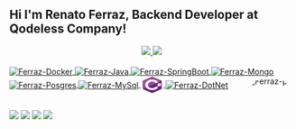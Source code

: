 ## Hi I'm Renato Ferraz, Backend Developer at Qodeless Company!
<div align="center">
  <a href="https://github.com/renatoFerraz-git">
  <img height="130em" src="https://github-readme-stats.vercel.app/api?username=renatoFerraz-git&show_icons=true&theme=dark&include_all_commits=true&count_private=true"/>
  <img height="130em" src="https://github-readme-stats.vercel.app/api/top-langs/?username=renatoFerraz-git&layout=compact&langs_count=7&theme=dark"/>
</div>
<div style="display: inline_block"><br>
  

  <img align="center" alt="Ferraz-Docker" height="30" width="40" src="https://cdn.jsdelivr.net/gh/devicons/devicon/icons/docker/docker-original.svg">   
  <img align="center" alt="Ferraz-Java" height="30" width="40" src="https://cdn.jsdelivr.net/gh/devicons/devicon/icons/java/java-original.svg">
  <img align="center" alt="Ferraz-SpringBoot" height="30" width="40" src="https://cdn.jsdelivr.net/gh/devicons/devicon/icons/spring/spring-original.svg"> 
  <img align="center" alt="Ferraz-Mongo" height="30" width="40" src="https://cdn.jsdelivr.net/gh/devicons/devicon/icons/mongodb/mongodb-original.svg">
  <!--     
  <img align="center" alt="Ferraz-Node" height="30" width="40" src="https://cdn.jsdelivr.net/gh/devicons/devicon/icons/nodejs/nodejs-original.svg">
  <img align="center" alt="Ferraz-Nest" height="30" width="40" src="https://cdn.jsdelivr.net/gh/devicons/devicon/icons/nestjs/nestjs-plain.svg">
  <img align="center" alt="Ferraz-Adonis" height="30" width="40" src="https://cdn.jsdelivr.net/gh/devicons/devicon/icons/adonisjs/adonisjs-original.svg">
  -->
  <img align="center" alt="Ferraz-Posgres" height="30" width="40" src="https://cdn.jsdelivr.net/gh/devicons/devicon/icons/postgresql/postgresql-original.svg">
  <img align="center" alt="Ferraz-MySql" height="30" width="40" src="https://cdn.jsdelivr.net/gh/devicons/devicon/icons/mysql/mysql-original.svg">
  <img align="center" alt="Ferraz-Csharp" height="30" width="40" src="https://raw.githubusercontent.com/devicons/devicon/master/icons/csharp/csharp-original.svg">
  <img align="center" alt="Ferraz-DotNet" height="30" width="40" src="https://cdn.jsdelivr.net/gh/devicons/devicon/icons/dotnetcore/dotnetcore-original.svg">
  <!--  
  <img align="center" alt="Ferraz-Git" height="30" width="40" src="https://cdn.jsdelivr.net/gh/devicons/devicon/icons/git/git-plain.svg">
  <img align="center" alt="Ferraz-GitHub" height="30" width="40" src="https://cdn.jsdelivr.net/gh/devicons/devicon/icons/github/github-original-wordmark.svg">
  <img align="center" alt="Ferraz-Ts" height="30" width="40" src="https://raw.githubusercontent.com/devicons/devicon/master/icons/typescript/typescript-plain.svg">
  <img align="center" alt="Ferraz-Js" height="30" width="40" src="https://raw.githubusercontent.com/devicons/devicon/master/icons/javascript/javascript-plain.svg">
  -->
  
  
  
  <img align="right" alt="Ferraz-pic" height="170" style="border-radius:50px;" src="https://external-content.duckduckgo.com/iu/?u=http%3A%2F%2Ffc01.deviantart.net%2Ffs71%2Fi%2F2011%2F022%2F6%2F5%2Ffreddie_mercury_by_adamp408-d2glhsz.jpg&f=1&nofb=1">
</div>
  
  ##
  
 
<div> 
  <a href="https://api.whatsapp.com/send?phone=5534998046831" target="_blank"><img src="https://img.shields.io/badge/WhatsApp-25D366?style=for-the-badge&logo=whatsapp&logoColor=white"></a>
  </a>
  
</a>
</a> 
  <a href = "mailto:renato.qodeless@outlook.com"><img src="https://img.shields.io/badge/-Outlook-%23333?style=for-the-badge&logo=gmail&logoColor=white" target="_blank"></a>
  <a href="https://www.linkedin.com/in/renatoferraz-dev/" target="_blank"><img src="https://img.shields.io/badge/-LinkedIn-%230077B5?style=for-the-badge&logo=linkedin&logoColor=white" target="_blank"></a> 
    <a href="https://cursos.alura.com.br/user/renatoferraz" target="_blank"><img height="30em" src="https://external-content.duckduckgo.com/iu/?u=https%3A%2F%2F1.bp.blogspot.com%2F-5sQ7hBOyDE0%2FWs8EmhAZFrI%2FAAAAAAAAABE%2F3DetGsAQzZg3iHdY73k0N52iCH43ulYagCLcBGAs%2Fs320%2FLogo_Alura.png&f=1&nofb=1" target="_blank"></a> 
 

 
</div>

